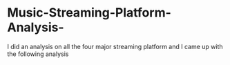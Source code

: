 # Music-Streaming-Platform-Analysis-
I did an analysis on all the four major streaming platform and I came up with the following analysis 
